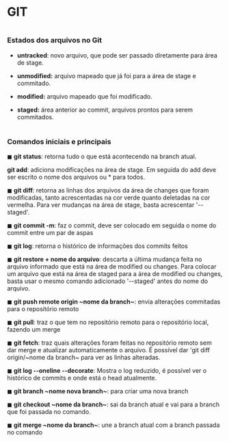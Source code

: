 # GIT

#

### Estados dos arquivos no Git

- **untracked**:
  novo arquivo, que pode ser passado diretamente para área de stage.

- **unmodified:**
  arquivo mapeado que já foi para a área de stage e commitado.

- **modified:**
  arquivo mapeado que foi modificado.

- **staged:**
  área anterior ao commit, arquivos prontos para serem commitados.

#

### Comandos iniciais e principais

◼ **git status**: retorna tudo o que está acontecendo na branch atual.

**git add**: adiciona modificações na área de stage. Em seguida do add deve ser escrito o nome dos arquivos ou \* para todos.

◼ **git diff**: retorna as linhas dos arquivos da área de changes que foram modificadas, tanto acrescentadas na cor verde quanto deletadas na cor vermelha. Para ver mudanças na área de stage, basta acrescentar '--staged'.

◼ **git commit -m**: faz o commit, deve ser colocado em seguida o nome do commit entre um par de aspas

◼ **git log**: retorna o histórico de informações dos commits feitos

◼ **git restore + nome do arquivo**: descarta a última mudança feita no arquivo informado que está na área de modified ou changes. Para colocar um arquivo que está na área de staged para a área de modified ou changes, basta usar o mesmo comando adicionado '--staged' antes do nome do arquivo.

◼ **git push remote origin ~nome da branch~**: envia alterações commitadas para o repositório remoto

◼ **git pull**: traz o que tem no repositório remoto para o repositório local, fazendo um merge

◼ **git fetch**: traz quais alterações foram feitas no repositório remoto sem dar merge e atualizar automaticamente o arquivo. É possível dar 'git diff origin/~nome da branch~ para ver as linhas alteradas.

◼ **git log --oneline --decorate**: Mostra o log reduzido, é possível ver o histórico de commits e onde está o head atualmente.

◼ **git branch ~nome nova branch~**: para criar uma nova branch

◼ **git checkout ~nome da branch~**: sai da branch atual e vai para a branch que foi passada no comando.

◼ **git merge ~nome da branch~**: une a branch atual com a branch passada no comando

